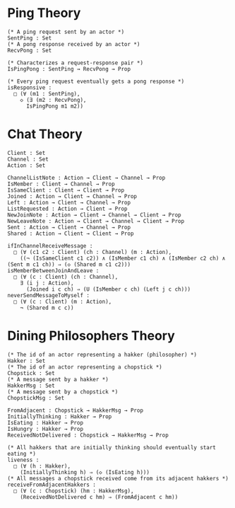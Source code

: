 # Ping Theory

    (* A ping request sent by an actor *)
    SentPing : Set
    (* A pong response received by an actor *)
    RecvPong : Set

    (* Characterizes a request-response pair *)
    IsPingPong : SentPing → RecvPong → Prop

    (* Every ping request eventually gets a pong response *)
    isResponsive : 
      □ (∀ (m1 : SentPing), 
        ◇ (∃ (m2 : RecvPong), 
          IsPingPong m1 m2))

# Chat Theory

    Client : Set
    Channel : Set
    Action : Set

    ChannelListNote : Action → Client → Channel → Prop
    IsMember : Client → Channel → Prop
    IsSameClient : Client → Client → Prop
    Joined : Action → Client → Channel → Prop
    Left : Action → Client → Channel → Prop
    ListRequested : Action → Client → Prop
    NewJoinNote : Action → Client → Channel → Client → Prop
    NewLeaveNote : Action → Client → Channel → Client → Prop
    Sent : Action → Client → Channel → Prop
    Shared : Action → Client → Client → Prop

    ifInChannelReceiveMessage : 
      □ (∀ (c1 c2 : Client) (ch : Channel) (m : Action), 
        ((¬ (IsSameClient c1 c2)) ∧ (IsMember c1 ch) ∧ (IsMember c2 ch) ∧ (Sent m c1 ch)) ⇒ (◇ (Shared m c1 c2)))
    isMemberBetweenJoinAndLeave : 
      □ (∀ (c : Client) (ch : Channel), 
        ∃ (i j : Action), 
          (Joined i c ch) ⇒ (U (IsMember c ch) (Left j c ch)))
    neverSendMessageToMyself : 
      □ (∀ (c : Client) (m : Action), 
        ¬ (Shared m c c))

# Dining Philosophers Theory

    (* The id of an actor representing a hakker (philosopher) *)
    Hakker : Set
    (* The id of an actor representing a chopstick *)
    Chopstick : Set
    (* A message sent by a hakker *)
    HakkerMsg : Set
    (* A message sent by a chopstick *)
    ChopstickMsg : Set

    FromAdjacent : Chopstick → HakkerMsg → Prop
    InitiallyThinking : Hakker → Prop
    IsEating : Hakker → Prop
    IsHungry : Hakker → Prop
    ReceivedNotDelivered : Chopstick → HakkerMsg → Prop

    (* All hakkers that are initially thinking should eventually start eating *)
    liveness : 
      □ (∀ (h : Hakker), 
        (InitiallyThinking h) ⇒ (◇ (IsEating h)))
    (* All messages a chopstick received come from its adjacent hakkers *)
    receiveFromAdjacentHakkers : 
      □ (∀ (c : Chopstick) (hm : HakkerMsg), 
        (ReceivedNotDelivered c hm) ⇒ (FromAdjacent c hm))

